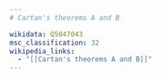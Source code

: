 ```yaml
---
# Cartan's theorems A and B

wikidata: Q5047043
msc_classification: 32
wikipedia_links:
  - "[[Cartan's theorems A and B]]"
---
```

